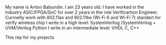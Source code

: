 My name is Anton Babundin. I am 23 years old. I have worked in the industry ASIC/FPGA/SoC for over 2 years in the role Verificartion Engineer. Currnetly work with 802.11ax and 802.11be (Wi-Fi 6 and Wi-Fi 7) standart for verify wireless chip 
I write in a high level:
SystemVerilog /SystemVerilog + UVM/Verilog
Python
I write in an intermediate level:
VHDL 
С, C++

This rep for my projects
